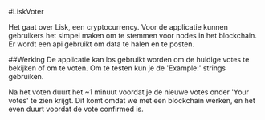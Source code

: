 #LiskVoter

Het gaat over Lisk, een cryptocurrency. Voor de applicatie kunnen gebruikers het simpel maken om te stemmen voor nodes in het blockchain. Er wordt een api gebruikt om data te halen en te posten.

##Werking
De applicatie kan los gebruikt worden om de huidige votes te bekijken of om te voten. Om te testen kun je de 'Example:' strings gebruiken.

Na het voten duurt het  ~1 minuut voordat je de nieuwe votes onder 'Your votes' te zien krijgt. Dit komt omdat we met een blockchain werken, en het even duurt voordat de vote confirmed is.